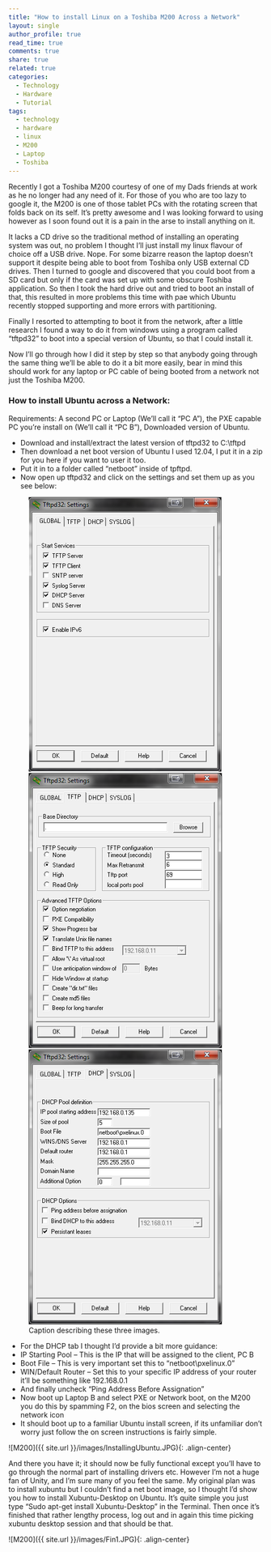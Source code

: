 ```yaml
---
title: "How to install Linux on a Toshiba M200 Across a Network"
layout: single
author_profile: true
read_time: true
comments: true
share: true
related: true
categories:
  - Technology
  - Hardware
  - Tutorial
tags:
  - technology
  - hardware
  - linux
  - M200
  - Laptop
  - Toshiba
---
```


Recently I got a Toshiba M200 courtesy of one of my Dads friends at work as he no longer had any need of it. For those of you who are too lazy to google it, the M200 is one of those tablet PCs with the rotating screen that folds back on its self. It’s pretty awesome and I was looking forward to using however as I soon found out it is a pain in the arse to install anything on it.

It lacks a CD drive so the traditional method of installing an operating system was out, no problem I thought I’ll just install my linux flavour of choice off a USB drive. Nope. For some bizarre reason the laptop doesn’t support it despite being able to boot from Toshiba only USB external CD drives. Then I turned to google and discovered that you could boot from a SD card but only if the card was set up with some obscure Toshiba application. So then I took the hard drive out and tried to boot an install of that, this resulted in more problems this time with pae which Ubuntu recently stopped supporting and more errors with partitioning.

Finally I resorted to attempting to boot it from the network, after a little research I found a way to do it from windows using a program called “tftpd32” to boot into a special version of Ubuntu, so that I could install it.

Now I’ll go through how I did it step by step so that anybody going through the same thing we’ll be able to do it a bit more easily, bear in mind this should work for any laptop or PC cable of being booted from a network not just the Toshiba M200.

### How to install Ubuntu across a Network:

Requirements: A second PC or Laptop (We’ll call it “PC A”), the PXE capable PC you’re install on (We’ll call it “PC B”), Downloaded version of Ubuntu.


- Download and install/extract the latest version of tftpd32 to C:\tftpd
- Then download a net boot version of Ubuntu I used 12.04, I put it in a zip for you here if you want to user it too.
- Put it in to a folder called “netboot” inside of tpftpd.
- Now open up tftpd32 and click on the settings and set them up as you see below:

<figure class="third">
	<img src="/images/TFTPD32-GlobalSettings.png">
	<img src="/images/TFTPD32-TFTPSettings.png">
	<img src="/images/TFTPD32-DHCPSettings.png">
	<figcaption>Caption describing these three images.</figcaption>
</figure>

- For the DHCP tab I thought I’d provide a bit more guidance:
- IP Starting Pool – This is the IP that will be assigned to the client, PC B
- Boot File – This is very important set this to “netboot\pxelinux.0”
- WIN/Default Router – Set this to your specific IP address of your router it’ll be something like 192.168.0.1
- And finally uncheck “Ping Address Before Assignation”
- Now boot up Laptop B and select PXE or Network boot, on the M200 you do this by spamming F2, on the bios screen and selecting the network icon
- It should boot up to a familiar Ubuntu install screen, if its unfamiliar don’t worry just follow the on screen instructions is fairly simple.

![M200]({{ site.url }}/images/InstallingUbuntu.JPG){: .align-center}

And there you have it; it should now be fully functional except you’ll have to go through the normal part of installing drivers etc.
However I’m not a huge fan of Unity, and I’m sure many of you feel the same. My original plan was to install xubuntu but I couldn’t find a net boot image, so I thought I’d show you how to install Xubuntu-Desktop on Ubuntu. It’s quite simple you just type “Sudo apt-get install Xubuntu-Desktop” in the Terminal. Then once it’s finished that rather lengthy process, log out and in again this time picking xubuntu desktop session and that should be that.

![M200]({{ site.url }}/images/Fin1.JPG){: .align-center}
